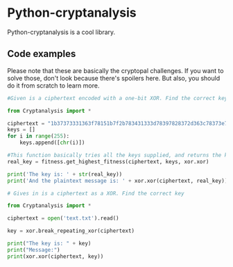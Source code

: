 # Python-cryptanalysis


Python-cryptanalysis is a cool library.

## Code examples
Please note that these are basically the cryptopal challenges. If you want to solve those, don't look because there's spoilers here. But also, you should do it from scratch to learn more.
```python
#Given is a ciphertext encoded with a one-bit XOR. Find the correct key

from Cryptanalysis import *

ciphertext = "1b37373331363f78151b7f2b783431333d78397828372d363c78373e783a393b3736".decode('hex')
keys = []
for i in range(255):
	keys.append([chr(i)])

#This function basically tries all the keys supplied, and returns the key with the highest fitness
real_key = fitness.get_highest_fitness(ciphertext, keys, xor.xor)

print('The key is: ' + str(real_key))
print('And the plaintext message is: ' + xor.xor(ciphertext, real_key))
```

```python
# Gives in is a ciphertext as a XOR. Find the correct key

from Cryptanalysis import *

ciphertext = open('text.txt').read()

key = xor.break_repeating_xor(ciphertext)

print("The key is: " + key)
print("Message:")
print(xor.xor(ciphertext, key))

```
